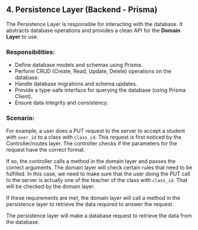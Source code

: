 ## 4. **Persistence Layer (Backend - Prisma)**

The Persistence Layer is responsible for interacting with the database. It abstracts database operations and provides a
clean API for the **Domain Layer** to use.

### Responsibilities:

- Define database models and schemas using Prisma.
- Perform CRUD (Create, Read, Update, Delete) operations on the database.
- Handle database migrations and schema updates.
- Provide a type-safe interface for querying the database (using Prisma Client).
- Ensure data integrity and consistency.

### Scenario:

For example, a user does a PUT request to the server to accept a student with `user_id` to a class with `class_id`.
This request is first noticed by the Controller/routes layer. The controller checks if the parameters for the request
have the correct format.

If so, the controller calls a method in the domain layer and passes the correct arguments. The domain layer will check
certain rules that need to be fulfilled. In this case, we need to make sure that the user doing the PUT call to the
server is actually one of the teacher of the class with `class_id`. That will be checked by the domain layer.

If these requirements are met, the domain layer will call a method in the persistence layer to retrieve the data
required to answer the request.

The persistence layer will make a database request to retrieve the data from the database.
